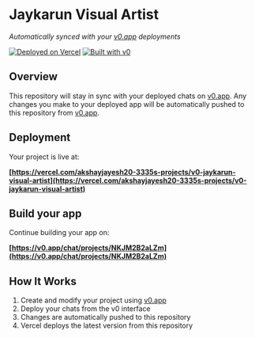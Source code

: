 # Jaykarun Visual Artist

*Automatically synced with your [v0.app](https://v0.app) deployments*

[![Deployed on Vercel](https://img.shields.io/badge/Deployed%20on-Vercel-black?style=for-the-badge&logo=vercel)](https://vercel.com/akshayjayesh20-3335s-projects/v0-jaykarun-visual-artist)
[![Built with v0](https://img.shields.io/badge/Built%20with-v0.app-black?style=for-the-badge)](https://v0.app/chat/projects/NKJM2B2aLZm)

## Overview

This repository will stay in sync with your deployed chats on [v0.app](https://v0.app).
Any changes you make to your deployed app will be automatically pushed to this repository from [v0.app](https://v0.app).

## Deployment

Your project is live at:

**[https://vercel.com/akshayjayesh20-3335s-projects/v0-jaykarun-visual-artist](https://vercel.com/akshayjayesh20-3335s-projects/v0-jaykarun-visual-artist)**

## Build your app

Continue building your app on:

**[https://v0.app/chat/projects/NKJM2B2aLZm](https://v0.app/chat/projects/NKJM2B2aLZm)**

## How It Works

1. Create and modify your project using [v0.app](https://v0.app)
2. Deploy your chats from the v0 interface
3. Changes are automatically pushed to this repository
4. Vercel deploys the latest version from this repository